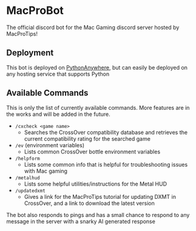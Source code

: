 # MacProBot

The official discord bot for the Mac Gaming discord server hosted by MacProTips!

## Deployment

This bot is deployed on [PythonAnywhere](https://www.pythonanywhere.com), but
can easily be deployed on any hosting service that supports Python

## Available Commands

This is only the list of currently available commands. More features are in the
works and will be added in the future.

- `/cxcheck <game name>`
  - Searches the CrossOver compatibility database and retrieves the current
    compatibility rating for the searched game
- `/ev` (environment variables)
  - Lists common CrossOver bottle environment variables
- `/helpform`
  - Lists some common info that is helpful for troubleshooting issues with Mac
    gaming
- `/metalhud`
  - Lists some helpful utilities/instructions for the Metal HUD
- `/updatedxmt`
  - Gives a link for the MacProTips tutorial for updating DXMT in CrossOver, and
    a link to download the latest version

The bot also responds to pings and has a small chance to respond to any message
in the server with a snarky AI generated response
